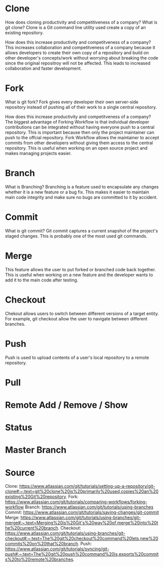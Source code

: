 # Clone

How does cloning  productivity and competitiveness of a company?
What is git clone? 
Clone is a Git command line utility used create a copy of an existing repository. 

How does this increase productivity and competitveness of a company? 
This increases collaboration and competitveness of a company because it allows developers to create their own copy of a repository and build on other developer's concepts/work without worrying about breaking the code since the original repositroy will not be affected. This leads to increased collaboration and faster development. 


# Fork
What is git fork? 
Fork gives every developer their own server-side repository instead of pushing all of their work to a single central repository. 

How does this increase productivity and competitveness of a company? 
The biggest advantage of Forking Workflow is that individual developer contributions can be integrated without having everyone push to a central repository. This is important because then only the project maintainer can push to the offcial repository. Fork Workflow allows the maintainer to accept commits from other developers without giving them access to the central repository. This is useful when working on an open source project and makes managing projects easier. 

# Branch
What is Branching?
Branching is a feature used to encapsulate any changes whether it is a new feature or a bug fix. This makes it easier to maintain main code integrity and make sure no bugs are committed to it by accident. 


# Commit
What is git commit? 
Git commit captures a current snapshot of the project's staged changes. This is probably one of the most used git commands. 


# Merge
This feature allows the user to put forked or branched code back together. This is useful when working on a new feature and the developer wants to add it to the main code after testing. 

# Checkout
Chekout allows users to switch between different versions of a target entity. For example, git checkout allow the user to navigate between different branches.

# Push
Push is used to upload contents of a user's local repository to a remote repository. 

# Pull


# Remote Add / Remove / Show 


# Status


# Master Branch

# Source 
Clone: https://www.atlassian.com/git/tutorials/setting-up-a-repository/git-clone#:~:text=git%20clone%20is%20primarily%20used,copies%20an%20existing%20Git%20repository.
Fork: https://www.atlassian.com/git/tutorials/comparing-workflows/forking-workflow
Branch: https://www.atlassian.com/git/tutorials/using-branches
Commit: https://www.atlassian.com/git/tutorials/saving-changes/git-commit
Merge: https://www.atlassian.com/git/tutorials/using-branches/git-merge#:~:text=Merging%20is%20Git's%20way%20of,merge%20into%20the%20current%20branch.
Checkout: https://www.atlassian.com/git/tutorials/using-branches/git-checkout#:~:text=The%20git%20checkout%20command%20lets,new%20commits%20on%20that%20branch.
Push: https://www.atlassian.com/git/tutorials/syncing/git-push#:~:text=The%20git%20push%20command%20is,exports%20commits%20to%20remote%20branches.
